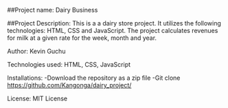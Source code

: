 ##Project name: Dairy Business

##Project Description:
This is a a dairy store project.
It utilizes the following technologies: HTML, CSS and JavaScript.
The project calculates revenues for milk at a given rate 
for the week, month and year.

Author: Kevin Guchu

Technologies used:
HTML, CSS, JavaScript

Installations:
-Download the repository as a zip file
-Git clone https://github.com/Kangonga/dairy_project/

License: MIT License
